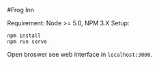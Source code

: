 #Frog Inn

Requirement:
Node >= 5.0, NPM 3.X
Setup:

```
npm install
npm run serve
```
Open broswer see web interface in `localhost:3000`.
